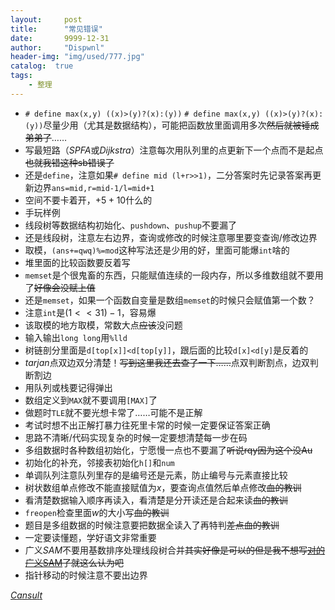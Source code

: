 ```yaml
---
layout:     post
title:      "常见错误"
date:       9999-12-31
author:     "Dispwnl"
header-img: "img/used/777.jpg"
catalog:  true
tags:
    - 整理
---
```

- ```# define max(x,y) ((x)>(y)?(x):(y))``` ```# define max(x,y) ((x)>(y)?(x):(y))```尽量少用（尤其是数据结构），可能把函数放里面调用多次~~然后就被锤成弟弟了~~……
- 写最短路（$SPFA$或$Dijkstra$）注意每次用队列里的点更新下一个点而不是起点~~也就我错这种sb错误了~~
- 还是<code>define</code>，注意如果```# define mid (l+r>>1)```，二分答案时先记录答案再更新边界```ans=mid,r=mid-1/l=mid+1```
- 空间不要卡着开，$+5+10$什么的
- 手玩样例
- 线段树等数据结构初始化、<code>pushdown</code>、<code>pushup</code>不要漏了
- 还是线段树，注意左右边界，查询或修改的时候注意哪里要变查询/修改边界
- 取模，```(ans+=qwq)%=mod```这种写法还是少用的好，里面可能爆<code>int</code>啥的
- 堆里面的比较函数要反着写
- <code>memset</code>是个很鬼畜的东西，只能赋值连续的一段内存，所以多维数组就不要用了~~好像会没赋上值~~
- 还是<code>memset</code>，如果一个函数自变量是数组<code>memset</code>的时候只会赋值第一个数？
- 注意<code>int</code>是$(1<<31)-1$，容易爆
- 该取模的地方取模，常数大点~~应该~~没问题
- 输入输出<code>long long</code>用<code>%lld</code>
- 树链剖分里面是```d[top[x]]<d[top[y]]```，跟后面的比较```d[x]<d[y]```是反着的
- $tarjan$点双边双分清楚！~~写到这里我还去查了一下……~~点双判断割点，边双判断割边
- 用队列或栈要记得弹出
- 数组定义到<code>MAX</code>就不要调用<code>[MAX]</code>了
- 做题时<code>TLE</code>就不要光想卡常了……可能不是正解
- 考试时想不出正解打暴力往死里卡常的时候一定要保证答案正确
- 思路不清晰/代码实现复杂的时候一定要想清楚每一步在码
- 多组数据时各种数组初始化，宁愿慢一点也不要漏了~~听说rqy因为这个没Au~~
- 初始化的补充，邻接表初始化<code>h[]</code>和<code>num</code>
- 单调队列注意队列里存的是编号还是元素，防止编号与元素直接比较
- 树状数组单点修改不能直接赋值为$x$，要查询点值然后单点修改~~血的教训~~
- 看清楚数据输入顺序再读入，看清楚是分开读还是合起来读~~血的教训~~
- ```freopen```检查里面$w$的大小写~~血的教训~~
- 题目是多组数据的时候注意要把数据全读入了再特判~~差点血的教训~~
- 一定要读懂题，学好语文非常重要
- 广义$SAM$不要用基数排序处理线段树合并~~其实好像是可以的但是我不想写[对的广义SAM](https://blog.csdn.net/elijahqi/article/details/79782107?utm_source=blogxgwz2)了就这么认为吧~~
- 指针移动的时候注意不要出边界

[$Cansult$](https://cansult.ga/22925.html)

